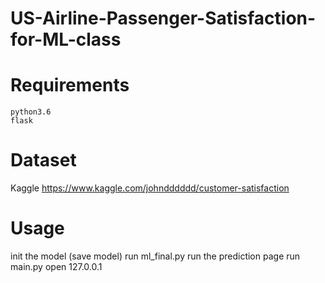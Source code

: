 # US-Airline-Passenger-Satisfaction-for-ML-class

# Requirements
    python3.6
    flask

# Dataset 
Kaggle https://www.kaggle.com/johndddddd/customer-satisfaction

# Usage
 init the model (save model)
     run ml_final.py
 run the prediction page
    run main.py
    open 127.0.0.1

